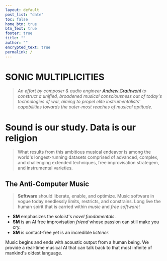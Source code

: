 ```yaml
---
layout: default
post_list: "date"
toc: false
home_btn: true
btn_text: true
footer: true
title: ""
author: ""
encrypted_text: true
permalink: /
---
```


# **SONIC MULTIPLICITIES**

> *An effort by composer & audio engineer [Andrew Grathwohl](//multipli.city/Andrew-Grathwohl/) to construct a unified, broadened musical consciousness out of today's technologies of war, aiming to propel elite instrumentalists' capabilities towards the outer-most reaches of musical aptitude.*


# Sound is our study. Data is our religion

> What results from this ambitious musical endeavor is among the world's longest-running datasets comprised of advanced, complex, and challenging extended techniques, free improvisation strategem, and instrumental varieties.

## The Anti-Computer Music
> **Software** should liberate, enable, and optimize. Music software in vogue today needlessly limits, restricts, and constrains. Long live the human spirit that is carried within *music* and *free software*!

- **SM** emphasizes the soloist's *novel fundamentals*.
- **SM** is an AI free improvisation *friend* whose passion can still make you cry.
- **SM** is contact-free yet is an incredible *listener*.

Music begins and ends with acoustic output from a human being. We provide a real-time musical AI that can talk back to that most infinite of mankind's oldest language.

<!--
### Honesty
Our recorded works follow a strict production code:

- All recordings are live, captured in real-time, with no additional edits, mixing, or post-processing performed.
- **SM** performances are output in 20-channel third-order ambisonics, and from there are mixed down to stereo and binaural with automated software.

##  Features
* Highly customizable, content-oriented with The Matrix style
* Eyesight-protection layout
* Decrypt and encrypt text (access token: 233): 
  * secret msg 1: 
  <p class="encrypted" id="/MZAf/PKx9jpw8/Jnp7XQQFki2ibGnArZP46W+keVThXquhWwFROEFnbY8eC57Tw==">Encrypted content!</p>
  * secret msg 2: 
  <p class="encrypted" id="G7D+0370pNmixIP1j7teCg1jtm9XCdOWYFH61lcM0LYWlT0hB3rS9raIs=">Encrypted content!</p>
* LaTeX formula Support with MathJax

$$
NADH+Q+5\;H_{matrix}^{+}\rightarrow NAD^{+}+QH_{2}+4\;H_{intermembrane}^{+}\!
$$

* Code highlight with Rouge

```ruby
# Ruby code with syntax highlighting
GitHubPages::Dependencies.gems.each do |gem, version|
  s.add_dependency(gem, "= #{version}")
end
```
## Download and Documentation

[**pRoJEct NeGYa (Github)**](https://github.com/akiritsu/pRoJEct-NeGYa)

-->
